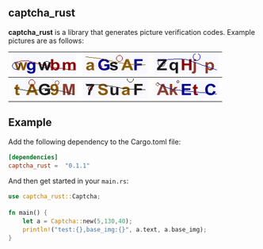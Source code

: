 ## captcha_rust

 **captcha_rust** is a library that generates picture verification codes. Example pictures are as follows:  

 ![1.png](https://github.com/duzhaosongyue/img/blob/main/1.png?raw=true) | ![2.png](https://github.com/duzhaosongyue/img/blob/main/2.png?raw=true) | ![3.png](https://github.com/duzhaosongyue/img/blob/main/3.png?raw=true) 
   ---- | ----- | ------  
 ![4.png](https://github.com/duzhaosongyue/img/blob/main/4.png?raw=true) | ![5.png](https://github.com/duzhaosongyue/img/blob/main/5.png?raw=true) | ![6.png](https://github.com/duzhaosongyue/img/blob/main/6.png?raw=true)

## Example

Add the following dependency to the Cargo.toml file:

```toml
[dependencies]
captcha_rust =  "0.1.1"
```

And then get started in your `main.rs`:

```rust
use captcha_rust::Captcha;

fn main() {
    let a = Captcha::new(5,130,40);
    println!("test:{},base_img:{}", a.text, a.base_img);
}
```